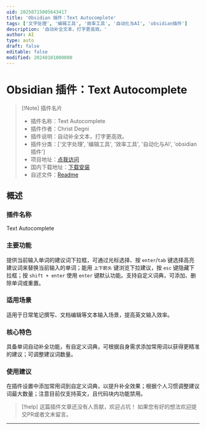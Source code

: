 ```yaml
---
uid: 20250715005643417
title: 'Obsidian 插件：Text Autocomplete'
tags: ['文字处理', '编辑工具', '效率工具', '自动化与AI', 'obsidian插件']
description: '自动补全文本，打字更高效。'
author: AI
type: auto
draft: false
editable: false
modified: 20240101000000
---
```


# Obsidian 插件：Text Autocomplete

> [!Note] 插件名片
> - 插件名称：Text Autocomplete
> - 插件作者：Christ Degni
> - 插件说明：自动补全文本，打字更高效。
> - 插件分类：['文字处理', '编辑工具', '效率工具', '自动化与AI', 'obsidian插件']
> - 项目地址：[点我访问](https://github.com/c-degni/text-autocomplete)
> - 国内下载地址：[下载安装](https://pkmer.cn/products/plugin/pluginMarket/?text-autocomplete)
> - 自述文件：[Readme](https://ghproxy.net/https://raw.githubusercontent.com/c-degni/text-autocomplete/master/README.md)



## 概述

### 插件名称
Text Autocomplete

### 主要功能
提供当前输入单词的建议词下拉框，可通过光标选择、按 `enter`/`tab` 键选择高亮建议词来替换当前输入的单词；能用 `上下箭头` 键浏览下拉建议，按 `esc` 键隐藏下拉框；按 `shift + enter` 使用 `enter` 键默认功能。支持自定义词典，可添加、删除单词或重置。

### 适用场景
适用于日常笔记撰写、文档编辑等文本输入场景，提高英文输入效率。

### 核心特色
具备单词自动补全功能，有自定义词典，可根据自身需求添加常用词以获得更精准的建议；可调整建议词数量。

### 使用建议
在插件设置中添加常用词到自定义词典，以提升补全效果；根据个人习惯调整建议词最大数量；注意目前仅支持英文，且代码块内功能禁用。


> [!help] 
> 这篇插件文章还没有人贡献，欢迎占坑！
> 如果您有好的想法欢迎提交PR或者文末留言。
> 

---



